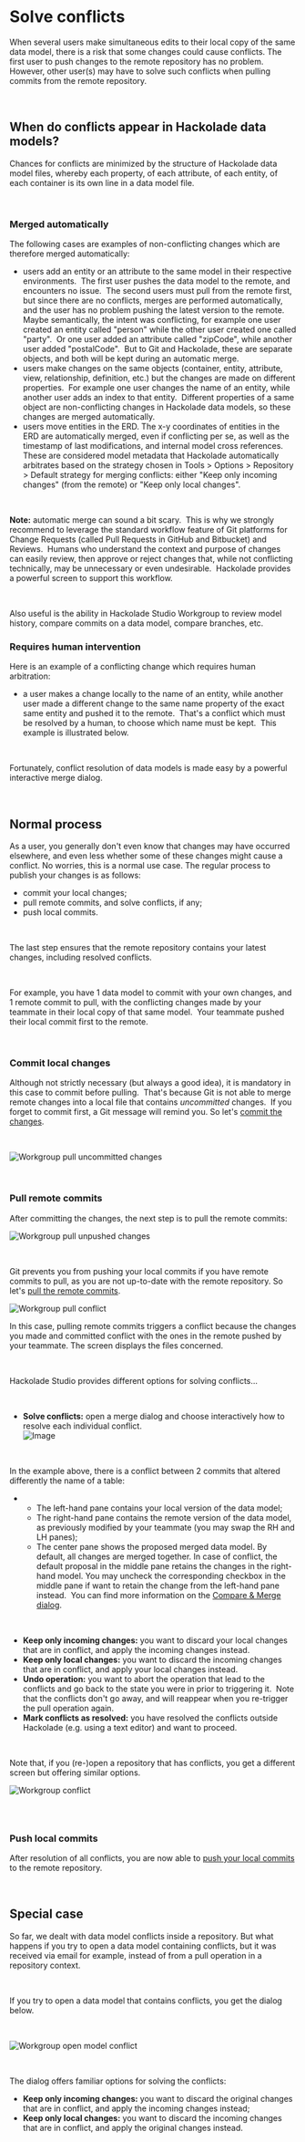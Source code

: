 # Solve conflicts

When several users make simultaneous edits to their local copy of the same data model, there is a risk that some changes could cause conflicts. The first user to push changes to the remote repository has no problem.&nbsp; However, other user(s) may have to solve such conflicts when pulling commits from the remote repository.

&nbsp;

## When do conflicts appear in Hackolade data models?

Chances for conflicts are minimized by the structure of Hackolade data model files, whereby each property, of each attribute, of each entity, of each container is its own line in a data model file. &nbsp;

&nbsp;

### Merged automatically

The following cases are examples of non-conflicting changes which are therefore merged automatically:

* users add an entity or an attribute to the same model in their respective environments.&nbsp; The first user pushes the data model to the remote, and encounters no issue.&nbsp; The second users must pull from the remote first, but since there are no conflicts, merges are performed automatically, and the user has no problem pushing the latest version to the remote.\
Maybe semantically, the intent was conflicting, for example one user created an entity called "person" while the other user created one called "party".&nbsp; Or one user added an attribute called "zipCode", while another user added "postalCode".&nbsp; But to Git and Hackolade, these are separate objects, and both will be kept during an automatic merge. &nbsp;
* users make changes on the same objects (container, entity, attribute, view, relationship, definition, etc.) but the changes are made on different properties.&nbsp; For example one user changes the name of an entity, while another user adds an index to that entity.&nbsp; Different properties of a same object are non-conflicting changes in Hackolade data models, so these changes are merged automatically.
* users move entities in the ERD. The x-y coordinates of entities in the ERD are automatically merged, even if conflicting per se, as well as the timestamp of last modifications, and internal model cross references.&nbsp; These are considered model metadata that Hackolade automatically arbitrates based on the strategy chosen in Tools \> Options \> Repository \> Default strategy for merging conflicts: either "Keep only incoming changes" (from the remote) or "Keep only local changes".

&nbsp;

**Note:** automatic merge can sound a bit scary.&nbsp; This is why we strongly recommend to leverage the standard workflow feature of Git platforms for Change Requests (called Pull Requests in GitHub and Bitbucket) and Reviews.&nbsp; Humans who understand the context and purpose of changes can easily review, then approve or reject changes that, while not conflicting technically, may be unnecessary or even undesirable.&nbsp; Hackolade provides a powerful screen to support this workflow.&nbsp;

&nbsp;

Also useful is the ability in Hackolade Studio Workgroup to review model history, compare commits on a data model, compare branches, etc.&nbsp;

### Requires human intervention

Here is an example of a conflicting change which requires human arbitration:

* a user makes a change locally to the name of an entity, while another user made a different change to the same name property of the exact same entity and pushed it to the remote.&nbsp; That's a conflict which must be resolved by a human, to choose which name must be kept.&nbsp; This example is illustrated below.

&nbsp;

Fortunately, conflict resolution of data models is made easy by a powerful interactive merge dialog.

&nbsp;

## Normal process

As a user, you generally don't even know that changes may have occurred elsewhere, and even less whether some of these changes might cause a conflict. No worries, this is a normal use case. The regular process to publish your changes is as follows:

* commit your local changes;
* pull remote commits, and solve conflicts, if any;
* push local commits.

&nbsp;

The last step ensures that the remote repository contains your latest changes, including resolved conflicts.

&nbsp;

For example, you have 1 data model to commit with your own changes, and 1 remote commit to pull, with the conflicting changes made by your teammate in their local copy of that same model.&nbsp; Your teammate pushed their local commit first to the remote.&nbsp;

&nbsp;

### Commit local changes

Although not strictly necessary (but always a good idea), it is mandatory in this case to commit before pulling.&nbsp; That's because Git is not able to merge remote changes into a local file that contains *uncommitted* changes.&nbsp; If you forget to commit first, a Git message will remind you. So let's [commit the changes](<Commitlocalchanges.md>).

&nbsp;

![Workgroup pull uncommitted changes](<lib/Workgroup pull uncommitted changes.png>)

&nbsp;

### Pull remote commits

After committing the changes, the next step is to pull the remote commits:

![Workgroup pull unpushed changes](<lib/Workgroup pull unpushed changes.png>)

&nbsp;

Git prevents you from pushing your local commits if you have remote commits to pull, as you are not up-to-date with the remote repository. So let's [pull the remote commits](<Pullremotecommits.md>).

![Workgroup pull conflict](<lib/Workgroup pull conflict.png>)

In this case, pulling remote commits triggers a conflict because the changes you made and committed conflict with the ones in the remote pushed by your teammate. The screen displays the files concerned.&nbsp;

&nbsp;

Hackolade Studio provides different options for solving conflicts...

&nbsp;

* **Solve conflicts:** open a merge dialog and choose interactively how to resolve each individual conflict.\
![Image](<lib/Workgroup merge dialog.png>)

&nbsp;

In the example above, there is a conflict between 2 commits that altered differently the name of a table:

* &nbsp;
  * The left-hand pane contains your local version of the data model;
  * The right-hand pane contains the remote version of the data model, as previously modified by your teammate (you may swap the RH and LH panes);
  * The center pane shows the proposed merged data model. By default, all changes are merged together. In case of conflict, the default proposal in the middle pane retains the changes in the right-hand model. You may uncheck the corresponding checkbox in the middle pane if want to retain the change from the left-hand pane instead.&nbsp; You can find more information on the [Compare \& Merge dialog](<Compareandmergemodels.md>).

&nbsp;

* **Keep only incoming changes:** you want to discard your local changes that are in conflict, and apply the incoming changes instead.
* **Keep only local changes:** you want to discard the incoming changes that are in conflict, and apply your local changes instead.
* **Undo operation:** you want to abort the operation that lead to the conflicts and go back to the state you were in prior to triggering it.&nbsp; Note that the conflicts don't go away, and will reappear when you re-trigger the pull operation again.
* **Mark conflicts as resolved:** you have resolved the conflicts outside Hackolade (e.g. using a text editor) and want to proceed.

&nbsp;

Note that, if you (re-)open a repository that has conflicts, you get a different screen but offering similar options.

![Workgroup conflict](<lib/Workgroup conflict.png>)

### &nbsp;

### Push local commits

After resolution of all conflicts, you are now able to [push your local commits](<Pushlocalcommits.md>) to the remote repository.

&nbsp;

## Special case

So far, we dealt with data model conflicts inside a repository. But what happens if you try to open a data model containing conflicts, but it was received via email for example, instead of from a pull operation in a repository context.

&nbsp;

If you try to open a data model that contains conflicts, you get the dialog below.

&nbsp;

![Workgroup open model conflict](<lib/Workgroup open model conflict.png>)

&nbsp;

The dialog offers familiar options for solving the conflicts:

* **Keep only incoming changes:** you want to discard the original changes that are in conflict, and apply the incoming changes instead;
* **Keep only local changes:** you want to discard the incoming changes that are in conflict, and apply the original changes instead.

